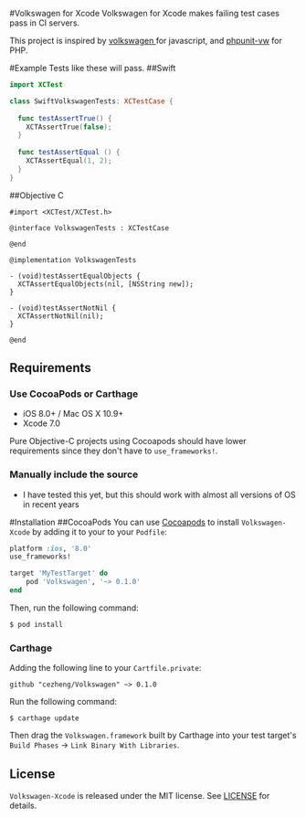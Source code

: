 #Volkswagen for Xcode
Volkswagen for Xcode makes failing test cases pass in CI servers.

This project is inspired by [volkswagen
](https://github.com/auchenberg/volkswagen) for javascript, and [phpunit-vw](https://github.com/hmlb/phpunit-vw) for PHP.

#Example
Tests like these will pass.
##Swift

```swift
import XCTest

class SwiftVolkswagenTests: XCTestCase {
  
  func testAssertTrue() {
    XCTAssertTrue(false);
  }
  
  func testAssertEqual () {
    XCTAssertEqual(1, 2);
  }
}
```
##Objective C

```objc
#import <XCTest/XCTest.h>

@interface VolkswagenTests : XCTestCase

@end

@implementation VolkswagenTests

- (void)testAssertEqualObjects {
  XCTAssertEqualObjects(nil, [NSString new]);
}

- (void)testAssertNotNil {
  XCTAssertNotNil(nil);
}

@end
```
## Requirements
### Use CocoaPods or Carthage
- iOS 8.0+ / Mac OS X 10.9+
- Xcode 7.0

Pure Objective-C projects using Cocoapods should have lower requirements since they don't have to `use_frameworks!`.

### Manually include the source
- I have tested this yet, but this should work with almost all versions of OS in recent years


#Installation
##CocoaPods
You can use [Cocoapods](http://cocoapods.org/) to install `Volkswagen-Xcode` by adding it to your to your `Podfile`:

```ruby
platform :ios, '8.0'
use_frameworks!

target 'MyTestTarget' do
	pod 'Volkswagen', '~> 0.1.0'
end
```

Then, run the following command:

```bash
$ pod install
```

### Carthage
Adding the following line to your `Cartfile.private`:

```
github "cezheng/Volkswagen" ~> 0.1.0
```
Run the following command:

```
$ carthage update
```
Then drag the `Volkswagen.framework` built by Carthage into your test target's `Build Phases` -> `Link Binary With Libraries`.

## License

`Volkswagen-Xcode` is released under the MIT license. See [LICENSE](https://github.com/cezheng/Volkswagen-Xcode/blob/master/LICENSE) for details.


